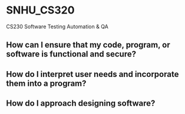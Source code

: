 # SNHU_CS320
CS230 Software Testing Automation &amp; QA

## How can I ensure that my code, program, or software is functional and secure?


## How do I interpret user needs and incorporate them into a program?


## How do I approach designing software?


